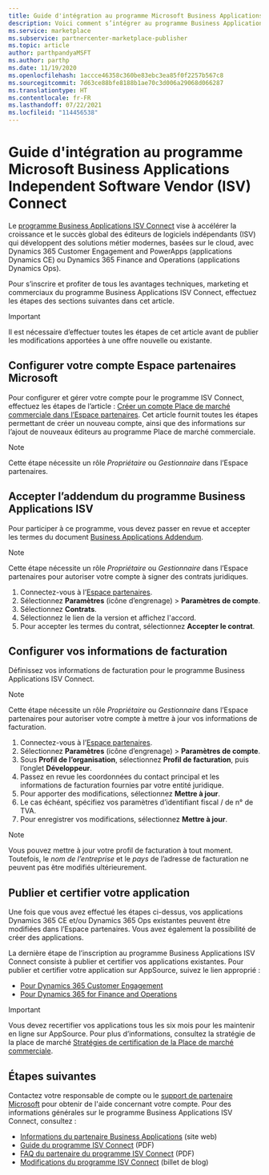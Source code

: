 ```yaml
---
title: Guide d'intégration au programme Microsoft Business Applications Independent Software Vendor (ISV) Connect
description: Voici comment s’intégrer au programme Business Applications ISV Connect.
ms.service: marketplace
ms.subservice: partnercenter-marketplace-publisher
ms.topic: article
author: parthpandyaMSFT
ms.author: parthp
ms.date: 11/19/2020
ms.openlocfilehash: 1accce46358c360be83ebc3ea85f0f2257b567c8
ms.sourcegitcommit: 7d63ce88bfe8188b1ae70c3d006a29068d066287
ms.translationtype: HT
ms.contentlocale: fr-FR
ms.lasthandoff: 07/22/2021
ms.locfileid: "114456538"
---
```

# <a name="microsoft-business-applications-independent-software-vendor-isv-connect-program-onboarding-guide"></a>Guide d'intégration au programme Microsoft Business Applications Independent Software Vendor (ISV) Connect

Le [programme Business Applications ISV Connect](https://partner.microsoft.com/solutions/business-applications/isv-overview) vise à accélérer la croissance et le succès global des éditeurs de logiciels indépendants (ISV) qui développent des solutions métier modernes, basées sur le cloud, avec Dynamics 365 Customer Engagement and PowerApps (applications Dynamics CE) ou Dynamics 365 Finance and Operations (applications Dynamics Ops).

Pour s’inscrire et profiter de tous les avantages techniques, marketing et commerciaux du programme Business Applications ISV Connect, effectuez les étapes des sections suivantes dans cet article.

> [!IMPORTANT]
> Il est nécessaire d’effectuer toutes les étapes de cet article avant de publier les modifications apportées à une offre nouvelle ou existante.

## <a name="set-up-your-microsoft-partner-center-account"></a>Configurer votre compte Espace partenaires Microsoft

Pour configurer et gérer votre compte pour le programme ISV Connect, effectuez les étapes de l’article : [Créer un compte Place de marché commerciale dans l’Espace partenaires](create-account.md). Cet article fournit toutes les étapes permettant de créer un nouveau compte, ainsi que des informations sur l’ajout de nouveaux éditeurs au programme Place de marché commerciale.

> [!NOTE]
> Cette étape nécessite un rôle *Propriétaire* ou *Gestionnaire* dans l’Espace partenaires.

## <a name="accept-the-business-applications-isv-program-addendum"></a>Accepter l’addendum du programme Business Applications ISV

Pour participer à ce programme, vous devez passer en revue et accepter les termes du document [Business Applications Addendum](https://aka.ms/bizappsisvaddendum).

> [!NOTE]
> Cette étape nécessite un rôle *Propriétaire* ou *Gestionnaire* dans l’Espace partenaires pour autoriser votre compte à signer des contrats juridiques.

1. Connectez-vous à l’[Espace partenaires](https://go.microsoft.com/fwlink/?linkid=2165507).
1. Sélectionnez **Paramètres** (icône d’engrenage) > **Paramètres de compte**.
1. Sélectionnez **Contrats**.
1. Sélectionnez le lien de la version et affichez l'accord.
1. Pour accepter les termes du contrat, sélectionnez **Accepter le contrat**.

## <a name="set-up-your-billing-information"></a>Configurer vos informations de facturation

Définissez vos informations de facturation pour le programme Business Applications ISV Connect.

> [!NOTE]
> Cette étape nécessite un rôle *Propriétaire* ou *Gestionnaire* dans l’Espace partenaires pour autoriser votre compte à mettre à jour vos informations de facturation.

1. Connectez-vous à l’[Espace partenaires](https://go.microsoft.com/fwlink/?linkid=2165507).
1. Sélectionnez **Paramètres** (icône d’engrenage) > **Paramètres de compte**.
1. Sous **Profil de l’organisation**, sélectionnez **Profil de facturation**, puis l’onglet **Développeur**.
1. Passez en revue les coordonnées du contact principal et les informations de facturation fournies par votre entité juridique.
1. Pour apporter des modifications, sélectionnez **Mettre à jour**.
1. Le cas échéant, spécifiez vos paramètres d’identifiant fiscal / de n° de TVA.
1. Pour enregistrer vos modifications, sélectionnez **Mettre à jour**.

> [!NOTE]
> Vous pouvez mettre à jour votre profil de facturation à tout moment. Toutefois, le *nom de l’entreprise* et le *pays* de l’adresse de facturation ne peuvent pas être modifiés ultérieurement.

## <a name="publish-and-certify-your-application"></a>Publier et certifier votre application

Une fois que vous avez effectué les étapes ci-dessus, vos applications Dynamics 365 CE et/ou Dynamics 365 Ops existantes peuvent être modifiées dans l’Espace partenaires. Vous avez également la possibilité de créer des applications.

La dernière étape de l’inscription au programme Business Applications ISV Connect consiste à publier et certifier vos applications existantes. Pour publier et certifier votre application sur AppSource, suivez le lien approprié :

- [Pour Dynamics 365 Customer Engagement](/powerapps/developer/common-data-service/publish-app-appsource) 
- [Pour Dynamics 365 for Finance and Operations](/dynamics365/fin-ops-core/dev-itpro/lcs-solutions/lcs-solutions-app-source)

> [!IMPORTANT]
> Vous devez recertifier vos applications tous les six mois pour les maintenir en ligne sur AppSource. Pour plus d’informations, consultez la stratégie de la place de marché [Stratégies de certification de la Place de marché commerciale](/legal/marketplace/certification-policies).

## <a name="next-steps"></a>Étapes suivantes

Contactez votre responsable de compte ou le [support de partenaire Microsoft](https://aka.ms/marketplacepublishersupport) pour obtenir de l'aide concernant votre compte. Pour des informations générales sur le programme Business Applications ISV Connect, consultez :

- [Informations du partenaire Business Applications](https://aka.ms/bizappsisvWeb) (site web)
- [Guide du programme ISV Connect](https://aka.ms/bizappsisvProgram) (PDF)
- [FAQ du partenaire du programme ISV Connect](https://powerplatformpartners.transform.microsoft.com/download?assetname=assets/ISV%20Connect%20Partner%20FAQ.pdf&download=1) (PDF)
- [Modifications du programme ISV Connect](https://cloudblogs.microsoft.com/dynamics365/bdm/2021/07/14/innovate-and-grow-with-the-simplified-business-applications-isv-connect-program/) (billet de blog)
